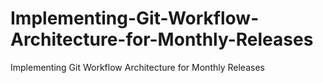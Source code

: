 # Implementing-Git-Workflow-Architecture-for-Monthly-Releases
Implementing Git Workflow Architecture for Monthly Releases
